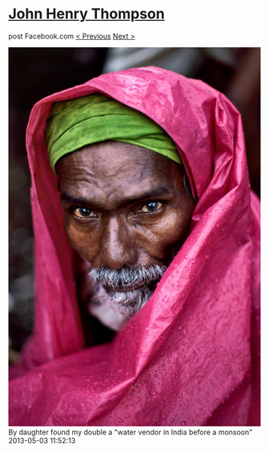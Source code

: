 # [John Henry Thompson](../README.md)
post Facebook.com
[< Previous](2013-05-07-8.md) [Next >](2013-04-07-1.md)

[![](../media/2013-05-03/Timeline-Photos-By-daughter-found-my-double-a-water-vendor-in-In.jpg)](../README.md)
By daughter found my double a "water vendor in India before a monsoon"
2013-05-03 11:52:13